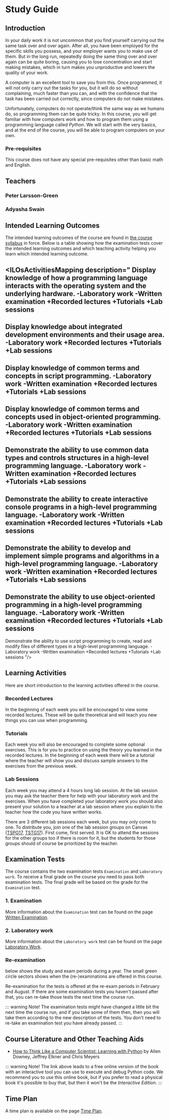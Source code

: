 # Study Guide
<StudyGuideInfo
    course-name="Introduction to Script Programming"
    ladok-code="TSPG17 | TSTG17"
    credits="7.5"
    course-coordinator="Peter Larsson-Green"
    examiner="Peter Larsson-Green"
    :canvas-courses="[{
        id: '4205',
        name: 'Introduction to Script Programming (TSPG17)'
    }, {
        id: '4199',
        name: 'Introduction to Script Programming (TSTG17)'
    }]"
/>

## Introduction
In your daily work it is not uncommon that you find yourself carrying out the same task over and over again. After all, you have been employed for the specific skills you possess, and your employer wants you to make use of them. But in the long run, repeatedly doing the same thing over and over again can be quite boring, causing you to lose concentration and start making mistakes, which in turn makes you unproductive and lowers the quality of your work.

A computer is an excellent tool to save you from this. Once programmed, it will not only carry out the tasks for you, but it will do so without complaining, much faster than you can, and with the confidence that the task has been carried out correctly, since computers do not make mistakes.

Unfortunately, computers do not operate/think the same way as we humans do, so programming them can be quite tricky. In this course, you will get familiar with how computers work and how to program them using a programming language called *Python*. We will start with the very basics, and at the end of the course, you will be able to program computers on your own.

### Pre-requisites
This course does not have any special pre-requisites other than basic math and English.

## Teachers
### Peter Larsson-Green
<Teacher
    name="Peter Larsson-Green"
    photo="peter-larsson-green.jpeg"
    :roles='["Course coordinator", "examiner", "lecturer", "lab assistant"]'
    description="Has studied and followed the development of the web since 2004 and received his Master of Science in Computer Science at Linköping University in 2014. He has been working as programming teacher (part time) since 2010 at both Linköping University and Jönköping University."
    email="Peter.Larsson-Green@ju.se"
    phone="036 - 10 17 35"
    website="https://ju.se/en/personinfo.html?sign=LarPet"
/>

### Adyasha Swain
<Teacher
    name="Adyasha Swain"
    photo="adyasha-swain.jpeg"
    :roles='["Lab Assistant"]'
    description="Adyasha has received her Masters degree in Computer Science, specialization in Distributed Cloud Systems, at Luleå University of Technology in 2019. She is currently pursuing her Doctoral studies in the Department of Construction Engineering and Lighting Science with supervision under Karl Hammer, Geza Fischl and Peter Johansson on Digital Twin Solution for Lighting Evaluation in the Lighting Living Lab."
    email="adyasha.swain@ju.se"
    phone="036 - 55 02 447"
    website="https://ju.se/en/personinfo?sign=SWAADY"
/>

## Intended Learning Outcomes
The intended learning outcomes of the course are found in [the course syllabus](course-syllabus/) in force. Below is a table showing how the examination tests cover the intended learning outcomes and which teaching activity helping you learn which intended learning outcome. 

<ILOsActivitiesMapping description="
Display knowledge of how a programming language interacts with the operating system and the underlying hardware.
-Laboratory work
-Written examination
+Recorded lectures
+Tutorials
+Lab sessions
---
Display knowledge about integrated development environments and their usage area.
-Laboratory work
+Recorded lectures
+Tutorials
+Lab sessions
---
Display knowledge of common terms and concepts in script programming.
-Laboratory work
-Written examination
+Recorded lectures
+Tutorials
+Lab sessions
---
Display knowledge of common terms and concepts used in object-oriented programming.
-Laboratory work
-Written examination
+Recorded lectures
+Tutorials
+Lab sessions
---
Demonstrate the ability to use common data types and controls structures in a high-level programming language.
-Laboratory work
-Written examination
+Recorded lectures
+Tutorials
+Lab sessions
---
Demonstrate the ability to create interactive console programs in a high-level programming language.
-Laboratory work
-Written examination
+Recorded lectures
+Tutorials
+Lab sessions
---
Demonstrate the ability to develop and implement simple programs and algorithms in a high-level programming language.
-Laboratory work
-Written examination
+Recorded lectures
+Tutorials
+Lab sessions
---
Demonstrate the ability to use object-oriented programming in a high-level programming language.
-Laboratory work
-Written examination
+Recorded lectures
+Tutorials
+Lab sessions
---
Demonstrate the ability to use script programming to create, read and modify files of different types in a high-level programming language.
-Laboratory work
-Written examination
+Recorded lectures
+Tutorials
+Lab sessions
"/>

## Learning Activities
Here are short introduction to the learning activities offered in the course.

### Recorded Lectures
In the beginning of each week you will be encouraged to view some recorded lectures. These will be quite theoretical and will teach you new things you can use when programming.

### Tutorials
Each week you will also be encouraged to complete some optional exercises. This is for you to practice on using the theory you learned in the recorded lectures. In the beginning of each week there will be a tutorial where the teacher will show you and discuss sample answers to the exercises from the previous week.

### Lab Sessions
Each week you may attend a 4 hours long lab session. At the lab session you may ask the teacher there for help with your laboratory work and the exercises. When you have completed your laboratory work you should also present your solution to a teacher at a lab session where you explain to the teacher how the code you have written works.

There are 3 different lab sessions each week, but you may only come to one. To distribute you, join one of the lab session groups on Canvas ([TSPG17](https://ju.instructure.com/courses/4205/groups), [TSTG17](https://ju.instructure.com/courses/4199/groups)). First come, first served. It is OK to attend the sessions for the other groups too if there is room for it, but the students for those groups should of course be prioritized by the teacher.


## Examination Tests
The course contains the two examination tests `Examination` and `Laboratory work`. To receive a final grade on the course you need to pass both examination tests. The final grade will be based on the grade for the `Examination` test.

### 1. Examination
More information about the `Examination` test can be found on the page [Written Examination](written-examination/).

### 2. Laboratory work
More information about the `Laboratory work` test can be found on the page [Laboratory Work](laboratory-work/).

### Re-examination
<FigureNumber /> below shows the study and exam periods during a year. The small green circle sectors shows when the (re-)examinations are offered in this course.

<AcademicYearFigure />

Re-examination for the tests is offered at the re-exam periods in February and August. If there are some examination tests you haven't passed after that, you can re-take those tests the next time the course run.

::: warning Note!
The examination tests might have changed a little bit the next time the course run, and if you take some of them then, then you will take them according to the new description of the tests. You don't need to re-take an examination test you have already passed.
:::

## Course Literature and Other Teaching Aids
* [How to Think Like a Computer Scientist: Learning with Python](https://runestone.academy/runestone/books/published/thinkcspy/index.html) by Allen Downey, Jeffrey Elkner and Chris Meyers

::: warning Note!
The link above leads to a free online version of the book with an interactive tool you can use to execute and debug Python code. We recommend you to use this online book, but if you prefer to read a physical book it's possible to buy that, but then it won't be the *Interactive Edition*.
:::

## Time Plan
A time plan is available on the page [Time Plan](time-plan/).